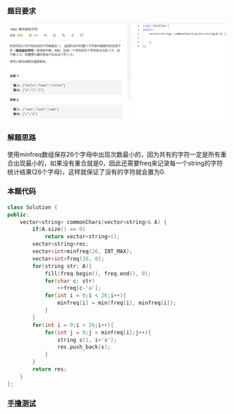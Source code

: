 ### 题目要求

![](./pic/1002.png)

### 解题思路

使用minfreq数组保存26个字母中出现次数最小的，因为共有的字符一定是所有重合出现最小的，如果没有重合就是0，因此还需要freq来记录每一个string的字符统计结果(26个字母)，这样就保证了没有的字符就会置为0.

### 本题代码

```c++
class Solution {
public:
    vector<string> commonChars(vector<string>& A) {
        if(A.size() == 0)
            return vector<string>();
        vector<string>res;
        vector<int>minfreq(26, INT_MAX);
        vector<int>freq(26, 0);
        for(string str: A){
            fill(freq.begin(), freq.end(), 0);
            for(char c: str)
                ++freq[c-'a'];
            for(int i = 0;i < 26;i++){
                minfreq[i] = min(freq[i], minfreq[i]);
            }
        }
        for(int i = 0;i < 26;i++){
            for(int j = 0;j < minfreq[i];j++){
                string s(1, i+'a');
                res.push_back(s);
            }
        }
        return res;
    }
};
```

### [手撸测试]() 


